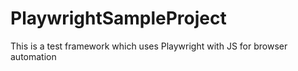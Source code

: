 # PlaywrightSampleProject
This is a test framework which uses Playwright with JS for browser automation
